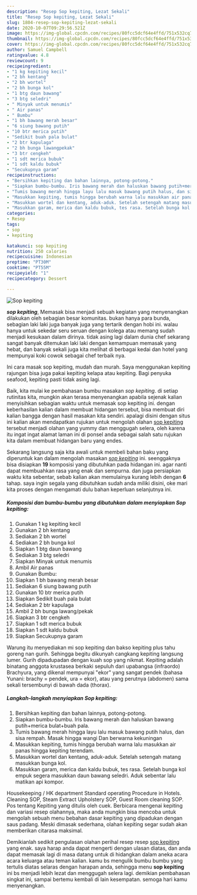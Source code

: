 ```yaml
---
description: "Resep Sop kepiting, Lezat Sekali"
title: "Resep Sop kepiting, Lezat Sekali"
slug: 1804-resep-sop-kepiting-lezat-sekali
date: 2020-10-07T09:29:56.521Z
image: https://img-global.cpcdn.com/recipes/80fcc5dcf64e4ffd/751x532cq70/sop-kepiting-foto-resep-utama.jpg
thumbnail: https://img-global.cpcdn.com/recipes/80fcc5dcf64e4ffd/751x532cq70/sop-kepiting-foto-resep-utama.jpg
cover: https://img-global.cpcdn.com/recipes/80fcc5dcf64e4ffd/751x532cq70/sop-kepiting-foto-resep-utama.jpg
author: Samuel Campbell
ratingvalue: 4.8
reviewcount: 9
recipeingredient:
- "1 kg kepiting kecil"
- "2 bh kentang"
- "2 bh wortel"
- "2 bh bunga kol"
- "1 btg daun bawang"
- "3 btg seledri"
- " Minyak untuk menumis"
- " Air panas"
- " Bumbu"
- "1 bh bawang merah besar"
- "6 siung bawang putih"
- "10 btr merica putih"
- "Sedikit buah pala bulat"
- "2 btr kapulaga"
- "2 bh bunga lawangpekak"
- "3 btr cengkeh"
- "1 sdt merica bubuk"
- "1 sdt kaldu bubuk"
- "Secukupnya garam"
recipeinstructions:
- "Bersihkan kepiting dan bahan lainnya, potong-potong."
- "Siapkan bumbu-bumbu. Iris bawang merah dan haluskan bawang putih+merica bulat+buah pala."
- "Tumis bawang merah hingga layu lalu masuk bawang putih halus, dan sisa rempah. Masak hingga wangi Dan berwarna kekuningan"
- "Masukkan kepiting, tumis hingga berubah warna lalu masukkan air panas hingga kepiting terendam."
- "Masukkan wortel dan kentang, aduk-aduk. Setelah setengah matang masukkan bunga kol."
- "Masukkan garam, merica dan kaldu bubuk, tes rasa. Setelah bunga kol empuk segera masukkan daun bawang seledri. Aduk sebentar lalu matikan api kompor."
categories:
- Resep
tags:
- sop
- kepiting

katakunci: sop kepiting 
nutrition: 250 calories
recipecuisine: Indonesian
preptime: "PT30M"
cooktime: "PT55M"
recipeyield: "1"
recipecategory: Dessert

---
```



![Sop kepiting](https://img-global.cpcdn.com/recipes/80fcc5dcf64e4ffd/751x532cq70/sop-kepiting-foto-resep-utama.jpg)

<b><i>sop kepiting</i></b>, Memasak bisa menjadi sebuah kegiatan yang menyenangkan dilakukan oleh sebagian besar komunitas. bukan hanya para bunda, sebagian laki laki juga banyak juga yang tertarik dengan hobi ini. walau hanya untuk sekedar seru seruan dengan kolega atau memang sudah menjadi kesukaan dalam dirinya. tidak asing lagi dalam dunia chef sekarang sangat banyak ditemukan laki laki dengan kemampuan memasak yang hebat, dan banyak sekali juga kita melihat di berbagai kedai dan hotel yang mempunyai koki cowok sebagai chef terbaik nya.

Ini cara masak sop kepiting, mudah dan murah. Saya menggunakan kepiting rajungan bisa juga pakai kepiting kelapa atau kepiting. Bagi penyuka seafood, kepiting pasti tidak asing lagi.

Baik, kita mulai ke pembahasan bumbu masakan <i>sop kepiting</i>. di setiap rutinitas kita, mungkin akan terasa menyenangkan apabila sejenak kalian menyisihkan sebagian waktu untuk memasak sop kepiting ini. dengan keberhasilan kalian dalam membuat hidangan tersebut, bisa membuat diri kalian bangga dengan hasil masakan kita sendiri. apalagi disini dengan situs ini kalian akan mendapatkan rujukan untuk mengolah olahan <u>sop kepiting</u> tersebut menjadi olahan yang yummy dan menggugah selera, oleh karena itu ingat ingat alamat laman ini di ponsel anda sebagai salah satu rujukan kita dalam membuat hidangan baru yang endes.


Sekarang langsung saja kita awali untuk membeli bahan baku yang diperuntuk kan dalam mengolah masakan <u><i>sop kepiting</i></u> ini. seenggaknya bisa disiapkan <b>19</b> komposisi yang dibutuhkan pada hidangan ini. agar nanti dapat membuahkan rasa yang enak dan sempurna. dan juga persiapkan waktu kita sebentar, sebab kalian akan memulainya kurang lebih dengan <b>6</b> tahap. saya ingin segala yang dibutuhkan sudah anda miliki disini, oke mari kita proses dengan mengamati dulu bahan keperluan selanjutnya ini.

<!--inarticleads1-->

##### Komposisi dan bumbu-bumbu yang dibutuhkan dalam menyiapkan Sop kepiting:

1. Gunakan 1 kg kepiting kecil
1. Gunakan 2 bh kentang
1. Sediakan 2 bh wortel
1. Sediakan 2 bh bunga kol
1. Siapkan 1 btg daun bawang
1. Sediakan 3 btg seledri
1. Siapkan  Minyak untuk menumis
1. Ambil  Air panas
1. Gunakan  Bumbu:
1. Siapkan 1 bh bawang merah besar
1. Sediakan 6 siung bawang putih
1. Gunakan 10 btr merica putih
1. Siapkan Sedikit buah pala bulat
1. Sediakan 2 btr kapulaga
1. Ambil 2 bh bunga lawang/pekak
1. Siapkan 3 btr cengkeh
1. Siapkan 1 sdt merica bubuk
1. Siapkan 1 sdt kaldu bubuk
1. Siapkan Secukupnya garam


Warung itu menyediakan mi sop kepiting dan bakso kepiting plus tahu goreng nan gurih. Sehingga begitu dikunyah cangkang kepiting langsung lumer. Gurih dipadupadan dengan kuah sop yang nikmat. Kepiting adalah binatang anggota krustasea berkaki sepuluh dari upabangsa (infraordo) Brachyura, yang dikenal mempunyai &#34;ekor&#34; yang sangat pendek (bahasa Yunani: brachy = pendek, ura = ekor), atau yang perutnya (abdomen) sama sekali tersembunyi di bawah dada (thorax). 

<!--inarticleads2-->

##### Langkah-langkah menyiapkan Sop kepiting:

1. Bersihkan kepiting dan bahan lainnya, potong-potong.
1. Siapkan bumbu-bumbu. Iris bawang merah dan haluskan bawang putih+merica bulat+buah pala.
1. Tumis bawang merah hingga layu lalu masuk bawang putih halus, dan sisa rempah. Masak hingga wangi Dan berwarna kekuningan
1. Masukkan kepiting, tumis hingga berubah warna lalu masukkan air panas hingga kepiting terendam.
1. Masukkan wortel dan kentang, aduk-aduk. Setelah setengah matang masukkan bunga kol.
1. Masukkan garam, merica dan kaldu bubuk, tes rasa. Setelah bunga kol empuk segera masukkan daun bawang seledri. Aduk sebentar lalu matikan api kompor.


Housekeeping / HK department Standard operating Procedure in Hotels. Cleaning SOP, Steam Extract Upholstery SOP, Guest Room cleaning SOP. Pos tentang Kepiting yang ditulis oleh cuek. Berbicara mengenai kepiting dan variasi resep olahannya, maka anda mungkin bisa mencoba untuk mengolah sebuah menu bebahan dasar kepiting yang dipadukan dengan saus padang. Meski dimasak sederhana, olahan kepiting segar sudah akan memberikan citarasa maksimal. 

Demikianlah sedikit pengulasan olahan perihal resep resep <u>sop kepiting</u> yang enak. saya harap anda dapat mengerti dengan ulasan diatas, dan anda dapat memasak lagi di masa datang untuk di hidangkan dalam aneka acara acara keluarga atau teman kalian. kamu bs mengulik bumbu bumbu yang tertulis diatas selaras dengan harapan anda, sehingga menu <b>sop kepiting</b> ini bs menjadi lebih lezat dan menggugah selera lagi. demikian pembahasan singkat ini, sampai bertemu kembali di lain kesempatan. semoga hari kamu menyenangkan.
